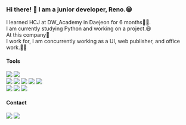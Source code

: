 ### Hi there! 👋 I am a junior developer, Reno.😁 
I learned HCJ at DW_Academy in Daejeon  for 6 months👨‍🏫.<br>
I am currently studying Python and working on a project.😆<br>
At this company🚌<br>
I work for, I am concurrently working as a UI, web publisher, and office work.👨‍💻




<h4>Tools</h4>

<img src="https://img.shields.io/badge/VS Code-3F0099?style=flat-square&logo=visualstudiocode&logoColor=white"/> <img src="https://img.shields.io/badge/NotePad++-ABF200?style=flat-square&logo=notepad-plus-plus&logoColor=white"/> <br> <img src="https://img.shields.io/badge/Adobe CC-CC3D3D?style=flat-square&logo=adobe&logoColor=white"/> <img src="https://img.shields.io/badge/Photoshop-4374D9?style=flat-square&logo=adobe&logoColor=white"/> <img src="https://img.shields.io/badge/illustrator-F2CB61?style=flat-square&logo=adobe&logoColor=white"/> <img src="https://img.shields.io/badge/Premiere Pro-2A0066?style=flat-square&logo=adobe&logoColor=white"/> <img src="https://img.shields.io/badge/Davinchi Resolve-D9418C?style=flat-square&logo=blackmagicdesign&logoColor=white"/> <br> <img src="https://img.shields.io/badge/Powerpoint-980000?style=flat-square&logo=microsoft&logoColor=white"/> <img src="https://img.shields.io/badge/Excel-22741C?style=flat-square&logo=microsoft&logoColor=white"/> <img src="https://img.shields.io/badge/Word-002266?style=flat-square&logo=microsoft&logoColor=white"/>

<h4>Contact</h4>

<a href="mailto:renovatio2104@naver.com"><img src="https://img.shields.io/badge/renovatio2104@naver.com-3DDC84?style=flat-square&logo=naver&logoColor=white"/></a>
<img src="https://img.shields.io/badge/Kakao-reno2104-FFE400?style=flat-square&logo=kakao&logoColor=black"/>


<!--
**reno2104/reno2104** is a ✨ _special_ ✨ repository because its `README.md` (this file) appears on your GitHub profile.

Here are some ideas to get you started:

- 🔭 I’m currently working on ...
- 🌱 I’m currently learning ...
- 👯 I’m looking to collaborate on ...
- 🤔 I’m looking for help with ...
- 💬 Ask me about ...
- 📫 How to reach me: ...
- 😄 Pronouns: ...
- ⚡ Fun fact: ...
-->
